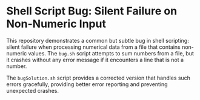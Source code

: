 # Shell Script Bug: Silent Failure on Non-Numeric Input

This repository demonstrates a common but subtle bug in shell scripting: silent failure when processing numerical data from a file that contains non-numeric values.  The `bug.sh` script attempts to sum numbers from a file, but it crashes without any error message if it encounters a line that is not a number.

The `bugSolution.sh` script provides a corrected version that handles such errors gracefully, providing better error reporting and preventing unexpected crashes.